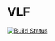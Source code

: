 # VLF

[![Build Status](https://github.com/JamesMCannon/VLF.jl/actions/workflows/CI.yml/badge.svg?branch=main)](https://github.com/JamesMCannon/VLF.jl/actions/workflows/CI.yml?query=branch%3Amain)
